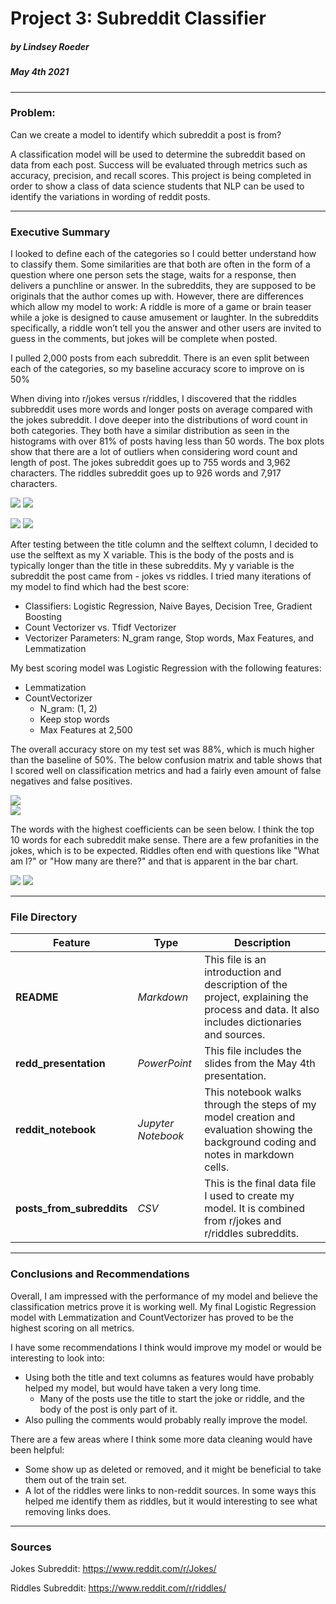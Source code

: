 # Project 3: Subreddit Classifier
##### by Lindsey Roeder
##### *May 4th 2021*

---

### Problem: 
Can we create a model to identify which subreddit a post is from?

A classification model will be used to determine the subreddit based on data from each post. Success will be evaluated through metrics such as accuracy, precision, and recall scores. This project is being completed in order to show a class of data science students that NLP can be used to identify the variations in wording of reddit posts.

---

### Executive Summary
I looked to define each of the categories so I could better understand how to classify them. Some similarities are that both are often in the form of a question where one person sets the stage, waits for a response, then delivers a punchline or answer. In the subreddits, they are supposed to be originals that the author comes up with. However, there are differences which allow my model to work: A riddle is more of a game or brain teaser while a joke is designed to cause amusement or laughter. In the subreddits specifically, a riddle won’t tell you the answer and other users are invited to guess in the comments, but jokes will be complete when posted. 

I pulled 2,000 posts from each subreddit. There is an even split between each of the categories, so my baseline accuracy score to improve on is 50%

When diving into r/jokes versus r/riddles, I discovered that the riddles subbreddit uses more words and longer posts on average compared with the jokes subreddit. I dove deeper into the distributions of word count in both categories. They both have a similar distribution as seen in the histograms with over 81% of posts having less than 50 words. The box plots show that there are a lot of outliers when considering word count and length of post. The jokes subreddit goes up to 755 words and 3,962 characters. The riddles subreddit goes up to 926 words and 7,917 characters.

<img src="images/word_count.png"> <img src="images/string_length.png">

<img src="images/word_count_box.png"> <img src="images/string_length_box.png">

After testing between the title column and the selftext column, I decided to use the selftext as my X variable. This is the body of the posts and is typically longer than the title in these subreddits. My y variable is the subreddit the post came from - jokes vs riddles. I tried many iterations of my model to find which had the best score:
* Classifiers: Logistic Regression, Naive Bayes, Decision Tree, Gradient Boosting
* Count Vectorizer vs. Tfidf Vectorizer
* Vectorizer Parameters: N_gram range, Stop words, Max Features, and Lemmatization

My best scoring model was Logistic Regression with the following features:
* Lemmatization
* CountVectorizer
    * N_gram: (1, 2)
    * Keep stop words
    * Max Features at 2,500
    
The overall accuracy store on my test set was 88%, which is much higher than the baseline of 50%. The below confusion matrix and table shows that I scored well on classification metrics and had a fairly even amount of false negatives and false positives.

<img src="images/final_confusion_matrix.png"> <br>
<img src="images/metrics_table.png">



    
    
The words with the highest coefficients can be seen below. I think the top 10 words for each subreddit make sense. There are a few profanities in the jokes, which is to be expected. Riddles often end with questions like "What am I?" or "How many are there?" and that is apparent in the bar chart.

<img src="images/jokes_bar.png"> <img src="images/riddles_bar.png">

---

### File Directory

|Feature|Type|Description|
|---|---|---|
|**README**|*Markdown*|This file is an introduction and description of the project, explaining the process and data. It also includes dictionaries and sources.| 
|**redd_presentation**|*PowerPoint*|This file includes the slides from the May 4th presentation.| 
|**reddit_notebook**|*Jupyter Notebook*|This notebook walks through the steps of my model creation and evaluation showing the background coding and notes in markdown cells.| 
|**posts_from_subreddits**|*CSV*|This is the final data file I used to create my model. It is combined from r/jokes and r/riddles subreddits.| 

---

### Conclusions and Recommendations

Overall, I am impressed with the performance of my model and believe the classification metrics prove it is working well. My final Logistic Regression model with Lemmatization and CountVectorizer has proved to be the highest scoring on all metrics.

I have some recommendations I think would improve my model or would be interesting to look into:
* Using both the title and text columns as features would have probably helped my model, but would have taken a very long time.
    * Many of the posts use the title to start the joke or riddle, and the body of the post is only part of it.
* Also pulling the comments would probably really improve the model.


There are a few areas where I think some more data cleaning would have been helpful:
* Some show up as deleted or removed, and it might be beneficial to take them out of the train set.
* A lot of the riddles were links to non-reddit sources. In some ways this helped me identify them as riddles, but it would interesting to see what removing links does.

---

### Sources
Jokes Subreddit:
https://www.reddit.com/r/Jokes/


Riddles Subreddit:
https://www.reddit.com/r/riddles/